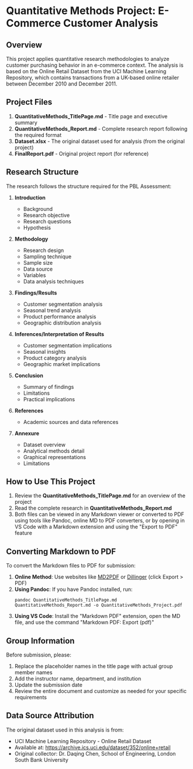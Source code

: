 # Quantitative Methods Project: E-Commerce Customer Analysis

## Overview
This project applies quantitative research methodologies to analyze customer purchasing behavior in an e-commerce context. The analysis is based on the Online Retail Dataset from the UCI Machine Learning Repository, which contains transactions from a UK-based online retailer between December 2010 and December 2011.

## Project Files
1. **QuantitativeMethods_TitlePage.md** - Title page and executive summary
2. **QuantitativeMethods_Report.md** - Complete research report following the required format
3. **Dataset.xlsx** - The original dataset used for analysis (from the original project)
4. **FinalReport.pdf** - Original project report (for reference)

## Research Structure
The research follows the structure required for the PBL Assessment:

1. **Introduction**
   - Background
   - Research objective
   - Research questions
   - Hypothesis

2. **Methodology**
   - Research design
   - Sampling technique
   - Sample size
   - Data source
   - Variables
   - Data analysis techniques

3. **Findings/Results**
   - Customer segmentation analysis
   - Seasonal trend analysis
   - Product performance analysis
   - Geographic distribution analysis

4. **Inferences/Interpretation of Results**
   - Customer segmentation implications
   - Seasonal insights
   - Product category analysis
   - Geographic market implications

5. **Conclusion**
   - Summary of findings
   - Limitations
   - Practical implications

6. **References**
   - Academic sources and data references

7. **Annexure**
   - Dataset overview
   - Analytical methods detail
   - Graphical representations
   - Limitations

## How to Use This Project
1. Review the **QuantitativeMethods_TitlePage.md** for an overview of the project
2. Read the complete research in **QuantitativeMethods_Report.md**
3. Both files can be viewed in any Markdown viewer or converted to PDF using tools like Pandoc, online MD to PDF converters, or by opening in VS Code with a Markdown extension and using the "Export to PDF" feature

## Converting Markdown to PDF
To convert the Markdown files to PDF for submission:

1. **Online Method**: Use websites like [MD2PDF](https://md2pdf.netlify.app/) or [Dillinger](https://dillinger.io/) (click Export > PDF)
2. **Using Pandoc**: If you have Pandoc installed, run:
   ```
   pandoc QuantitativeMethods_TitlePage.md QuantitativeMethods_Report.md -o QuantitativeMethods_Project.pdf
   ```
3. **Using VS Code**: Install the "Markdown PDF" extension, open the MD file, and use the command "Markdown PDF: Export (pdf)"

## Group Information
Before submission, please:
1. Replace the placeholder names in the title page with actual group member names
2. Add the instructor name, department, and institution
3. Update the submission date
4. Review the entire document and customize as needed for your specific requirements

## Data Source Attribution
The original dataset used in this analysis is from:
- UCI Machine Learning Repository - Online Retail Dataset
- Available at: https://archive.ics.uci.edu/dataset/352/online+retail
- Original collector: Dr. Daqing Chen, School of Engineering, London South Bank University 